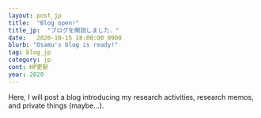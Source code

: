 ```yaml
---
layout: post_jp
title:  "Blog open!"
title_jp:  "ブログを開設しました．"
date:   2020-10-15 18:00:00 0900
blurb: "Osamu's blog is ready!"
tag: blog_jp
category: jp
cont: HP更新
year: 2020
---
```


Here, I will post a blog introducing my research activities, research memos, and private things (maybe...).
